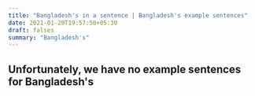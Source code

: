 ```yaml
---
title: "Bangladesh's in a sentence | Bangladesh's example sentences"
date: 2021-01-20T19:57:50+05:30
draft: falses
summary: "Bangladesh's"
---
```

## Unfortunately, we have no example sentences for Bangladesh's                 
